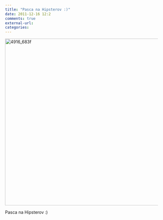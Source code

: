 ```yaml
---
title: "Pasca na Hipsterov :)"
date: 2011-12-16 12:2
comments: true
external-url:
categories:
---
```

[<img src="http://4.asset.soup.io/asset/2640/4916_683f.jpeg" width="640" height="552" alt="4916_683f" />][1]

Pasca na Hipsterov :)

  [1]: http://www.streetartutopia.com/wp-content/uploads/2011/12/street_art_mars_30_hipster_trap.jpeg
